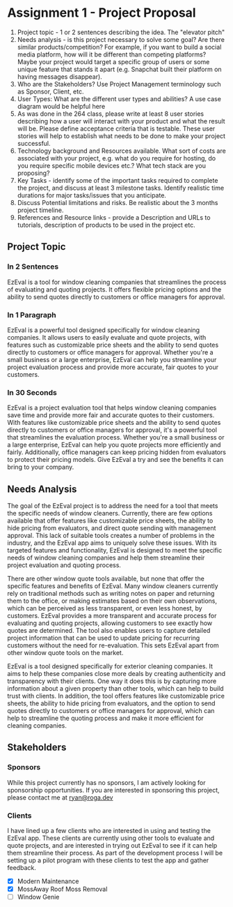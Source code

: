 

# Assignment 1 - Project Proposal

1. Project topic - 1 or 2 sentences describing the idea. The "elevator pitch"
2. Needs analysis - is this project necessary to solve some goal? Are there similar products/competition? For example, if you want to build a social media platform, how will it be different than competing platforms? Maybe your project would target a specific group of users or some unique feature that stands it apart (e.g. Snapchat built their platform on having messages disappear). 
3. Who are the Stakeholders? Use Project Management terminology such as Sponsor, Client, etc.
4. User Types: What are the different user types and abilities? A use case diagram would be helpful here
5. As was done in the 264 class, please write at least 8 user stories describing how a user will interact with your product and what the result will be. Please define acceptance criteria that is testable. These user stories will help to establish what needs to be done to make your project successful.
6. Technology background and Resources available. What sort of costs are associated with your project, e.g. what do you require for hosting, do you require specific mobile devices etc.? What tech stack are you proposing?
7. Key Tasks - identify some of the important tasks required to complete the project, and discuss at least 3 milestone tasks. Identify realistic time durations for major tasks/issues that you anticipate.
8. Discuss Potential limitations and risks. Be realistic about the 3 months project timeline.
9. References and Resource links - provide a Description and URLs to tutorials, description of products to be used in the project etc.

## Project Topic

### In 2 Sentences

EzEval is a tool for window cleaning companies that streamlines the process of evaluating and quoting projects. It offers flexible pricing options and the ability to send quotes directly to customers or office managers for approval.

### In 1 Paragraph

EzEval is a powerful tool designed specifically for window cleaning companies. It allows users to easily evaluate and quote projects, with features such as customizable price sheets and the ability to send quotes directly to customers or office managers for approval. Whether you're a small business or a large enterprise, EzEval can help you streamline your project evaluation process and provide more accurate, fair quotes to your customers.

### In 30 Seconds

EzEval is a project evaluation tool that helps window cleaning companies save time and provide more fair and accurate quotes to their customers. With features like customizable price sheets and the ability to send quotes directly to customers or office managers for approval, it's a powerful tool that streamlines the evaluation process. Whether you're a small business or a large enterprise, EzEval can help you quote projects more efficiently and fairly. Additionally, office managers can keep pricing hidden from evaluators to protect their pricing models. Give EzEval a try and see the benefits it can bring to your company.

## Needs Analysis

The goal of the EzEval project is to address the need for a tool that meets the specific needs of window cleaners. Currently, there are few options available that offer features like customizable price sheets, the ability to hide pricing from evaluators, and direct quote sending with management approval. This lack of suitable tools creates a number of problems in the industry, and the EzEval app aims to uniquely solve these issues. With its targeted features and functionality, EzEval is designed to meet the specific needs of window cleaning companies and help them streamline their project evaluation and quoting process.

There are other window quote tools available, but none that offer the specific features and benefits of EzEval. Many window cleaners currently rely on traditional methods such as writing notes on paper and returning them to the office, or making estimates based on their own observations, which can be perceived as less transparent, or even less honest, by customers. EzEval provides a more transparent and accurate process for evaluating and quoting projects, allowing customers to see exactly how quotes are determined. The tool also enables users to capture detailed project information that can be used to update pricing for recurring customers without the need for re-evaluation. This sets EzEval apart from other window quote tools on the market.

EzEval is a tool designed specifically for exterior cleaning companies. It aims to help these companies close more deals by creating authenticity and transparency with their clients. One way it does this is by capturing more information about a given property than other tools, which can help to build trust with clients. In addition, the tool offers features like customizable price sheets, the ability to hide pricing from evaluators, and the option to send quotes directly to customers or office managers for approval, which can help to streamline the quoting process and make it more efficient for cleaning companies.

## Stakeholders

### Sponsors

While this project currently has no sponsors, I am actively looking for sponsorship opportunities. If you are interested in sponsoring this project, please contact me at [ryan@roga.dev](mailto:ryan@roga.dev)

### Clients

I have lined up a few clients who are interested in using and testing the EzEval app. These clients are currently using other tools to evaluate and quote projects, and are interested in trying out EzEval to see if it can help them streamline their process. As part of the development process I will be setting up a pilot program with these clients to test the app and gather feedback.

- [x] Modern Maintenance
- [x] MossAway Roof Moss Removal
- [ ] Window Genie
